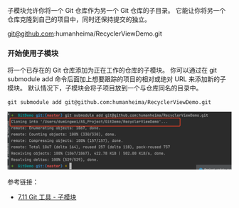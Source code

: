 子模块允许你将一个 Git 仓库作为另一个 Git 仓库的子目录。 它能让你将另一个仓库克隆到自己的项目中，同时还保持提交的独立。


git@github.com:humanheima/RecyclerViewDemo.git

### 开始使用子模块
将一个已存在的 Git 仓库添加为正在工作的仓库的子模块。 你可以通过在 git submodule add 命令后面加上想要跟踪的项目的相对或绝对 URL 来添加新的子模块。
默认情况下，子模块会将子项目放到一个与仓库同名的目录中。


```shell
git submodule add git@github.com:humanheima/RecyclerViewDemo.git
```

![添加子仓库](添加子仓库.png)

参考链接：


* [7.11 Git 工具 - 子模块](https://git-scm.com/book/zh/v2/Git-%E5%B7%A5%E5%85%B7-%E5%AD%90%E6%A8%A1%E5%9D%97)